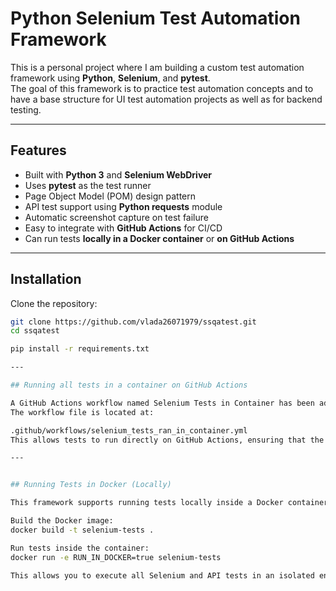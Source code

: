 # Python Selenium Test Automation Framework

This is a personal project where I am building a custom test automation framework using **Python**, **Selenium**, and **pytest**.  
The goal of this framework is to practice test automation concepts and to have a base structure for UI test automation projects 
as well as for backend testing.

---

## Features
- Built with **Python 3** and **Selenium WebDriver**
- Uses **pytest** as the test runner
- Page Object Model (POM) design pattern
- API test support using **Python requests** module
- Automatic screenshot capture on test failure
- Easy to integrate with **GitHub Actions** for CI/CD
- Can run tests **locally in a Docker container** or **on GitHub Actions**

---

## Installation

Clone the repository:
```bash
git clone https://github.com/vlada26071979/ssqatest.git
cd ssqatest

pip install -r requirements.txt

---

## Running all tests in a container on GitHub Actions

A GitHub Actions workflow named Selenium Tests in Container has been added to automatically run the tests inside a Docker containeron a daily basis.
The workflow file is located at:

.github/workflows/selenium_tests_ran_in_container.yml
This allows tests to run directly on GitHub Actions, ensuring that the environment is consistent and that results are visible in the GitHub Actions interface

---


## Running Tests in Docker (Locally)

This framework supports running tests locally inside a Docker container, which ensures a consistent environment across different machines.

Build the Docker image:
docker build -t selenium-tests .

Run tests inside the container:
docker run -e RUN_IN_DOCKER=true selenium-tests

This allows you to execute all Selenium and API tests in an isolated environment without installing browsers or drivers on your local machine.



